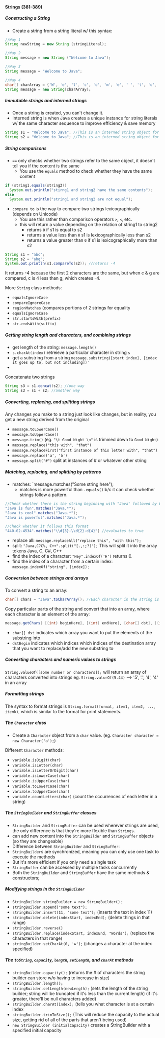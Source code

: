 #### Strings (381-389)

##### Constructing  a String
* Create a string from a string literal w/ this syntax:

``` Java
//Way 1
String newString = new String (stringLiteral);

//Way 2
String message = new String ("Welcome to Java");

//Way 3
String message = "Welcome to Java";

//Way 4
char[] charArray = {'W', 'e', 'l', 'c', 'o', 'm', 'e', ' ', 't', 'o', ' ', 'J', 'a', 'v', 'a'};
String message = new String(charArray);
```

##### Immutable strings and interned strings
* Once a string is created, you can't change it.
* Interned string is when Java creates a unique instance for string literals w/ the same character sequence to improve efficiency & save memory

``` Java
String s1 = "Welcome to Java"; //This is an interned string object for "Welcome to Java"
String s2 = "Welcome to Java"; //This is an interned string object for "Welcome to Java"; s1 = s2
```

##### String comparisons
* `==` only checks whether two strings refer to the same object, it doesn't tell you if the content is the same
  * You use the `equals` method to check whether they have the same content
``` Java
if (string1.equals(string2))
  System.out.println("stirng1 and string2 have the same contents");
else
  System.out.println("string1 and string2 are not equal");
```

* `compare to` is the way to compare two strings lexicographically (depends on Unicode)
  * You use this rather than comparison operators `>`, `<`, etc.
  * this will return a value depending on the relation of string1 to string2
    * returns `0` if s1 is equal to s2
    * returns a value less than `0` s1 is lexicographically less than s2
    * returns a value greater than `0` if s1 is lexicographically more than s2

``` Java
String s1 = "abc";
String s2 = "abg";
System.out.println(s1.compareTo(s2)); //returns -4
```

It returns -4 because the first 2 characters are the same, but when c & g are compared, c is 4 less than g, which creates -4.

More `String` class methods:
* `equalsIgnoreCase`
* `compareIgnoreCase`
* `regionMatches` (compares portions of 2 strings for equality
* `equalsIgnoreCase`
* `str.startsWith(prefix)`
* `str.endsWith(suffix)`

##### Getting string length and characters, and combining strings
* get length of the string: `message.length()`
* `s.charAt(index)` retreieve a particular character in string `s`
* get a substring from a string `message.substring([start index], [index it goes up to, but not including])'`
* 

Concatenate two strings
``` Java
String s3 = s1.concat(s2); //one way
String s3 = s1 + s2; //another way
```

##### Converting, replacing, and splitting strings
Any changes you make to a string just look like changes, but in reality, you get a new string derived from the original
* `message.toLowerCase()`
* `message.toUpperCase()`
* `message.trim()` (eg. `"\t Good Night \n"` is trimmed down to `Good Night`)
* `message.replace("this with", "that")`
* `message.replaceFirst("first instance of this letter with", "that")`
* `message.replace('a', 'b')`
* `message.split("#")` split at instances of # or whatever other string

##### Matching, replacing, and splitting by patterns
* matches: `message.matches("Some string here");
  * matches is more powerful than `.equals()` b/c it can check whether strings follow a pattern.

``` Java
//Check whether there is the string beginning with "Java" followed by 0+ characters; if there is, it evaluates to true
"Java is fun".matches("Java.*");
"Java is cool".matches("Java.*");
"Java is powerful".matches("Java.*");

//Check whether it follows this format
"440-02-4534".matches("\\d{3}-\\d{2}-d{4}"} //evaluates to true
```

* replace all: `message.replaceAll("replace this", "with this");`
* split: `"Java,C?C%, C++".split("[.,:;?]");` This will split it into the array tokens Java, C, C#, C++
* find the index of a character: `"Hey".indexOf('H')` returns 0.
* find the index of a character from a certain index: `message.indexOf("string", [index]);`

##### Conversion between strings and arrays

To convert a string to an array:
``` Java
char[] chars = "Java".toCharArray(); //Each character in the string is a new element of the array.
```

Copy particular parts of the string and convert that into an array, where each character is an element of the array:
``` Java
message.getChars( [(int) beginHere], [(int) endHere], [char[] dst], [(int) dstBegin] )
```
* `char[] dst` indicates which array you want to put the elements of the substring into
* `dstBegin` indicates which indices which indices of the destination array that you want to replace/add the new substring to

##### Converting characters and numeric values to strings
```String.valueOf([some number or characters]);``` will return an array of characters converted into strings
eg. ```String.valueOf(5.44)``` --> '5', '.', '4', '4' in an array
##### Formatting strings
The syntax to format strings is ```String.format(format, item1, item2, ..., itemk)```, which is similar to the format for print statements.

##### The `Character` class
* Create a `Character` object from a `char` value. (eg. `Character character = new Character('a');`)

Different `Character` methods:
* `variable.isDigit(char)`
* `variable.isLetter(char)`
* `variable.isLetterOrDigit(char)`
* `variable.isLowerCase(char)`
* `variable.isUpperCase(char)`
* `variable.toLowerCase(char)`
* `variable.toUpperCase(char)`
* `variable.countLetters(char)` (count the occurrences of each letter in a string)

##### The `StringBuilder` and `StringBuffer` classes
* `StringBuilder` and `StringBuffer` can be used wherever strings are used, the only difference is that they're more flexible than `String`s.
 * can add new content into the `StringBuilder` and `StringBuffer` objects (so they are changeable)
* Difference between `StringBuilder` and `StringBuffer`:
 * `StringBuilder`s are synchronized, meaning you can only use one task to execute the methods
  * But it's more efficient if you only need a single task
 * `StringBuffer` can be accessed by multiple tasks concurrently
* Both the `StringBuilder` and `StringBuffer` have the same methods & constructors;  

##### Modifying strings in the `StringBuilder`
* `StringBuilder stringBuilder = new StringBuilder();`
* `stringBuilder.append("some text");`
* `stringBuilder.insert(11, "some text");` (inserts the text in index 11)
* `stringBuilder.delete(indexStart, indexEnd);` (delete things in that range)
* `stringBuilder.reverse()`
* `stringBuilder.replace(indexStart, indexEnd, "Words");` (replace the characters in that range)
* `stringBuilder.setCharAt(0, 'w');` (changes a character at the index specified)

##### The `toString`, `capacity`, `length`, `setLength`, and `charAt` methods
* `stringBuilder.capacity();` (returns the # of characters the string builder can store w/o having to increase in size)
* `stringBuilder.length();`
* `stringBuilder.setLength(newLength);` (sets the length of the string builder; string will be truncated if it's less than the current length) (if it's greater, there'll be null characters added)
* `stringBuilder.charAt(index);` (tells you what character is at a certain index
* `stringBuilder.trimToSize();` (This will reduce the capacity to the actual size, getting rid of all of the parts that aren't being used)
* `new StringBuilder (initialCapacity)` creates a StringBuilder with a specified initial capacity
